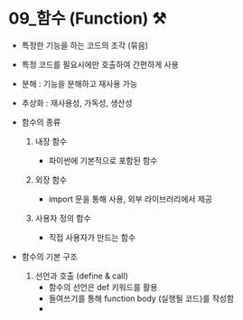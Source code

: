 # 09_함수 (Function) ⚒️

- 특정한 기능을 하는 코드의 조각 (묶음)
- 특정 코드를 필요시에만 호출하여 간편하게 사용



- 분해 : 기능을 분해하고 재사용 가능
- 추상화 : 재사용성, 가독성, 생산성



- 함수의 종류

  1. 내장 함수
     - 파이썬에 기본적으로 포함된 함수

  2. 외장 함수
     - import 문을 통해 사용, 외부 라이브러리에서 제공
  3. 사용자 정의 함수
     - 직접 사용자가 만드는 함수



- 함수의 기본 구조
  1. 선언과 호출 (define & call)
     - 함수의 선언은 def 키워드를 활용
     - 들여쓰기를 통해 function body (실행될 코드)를 작성함
     - 
